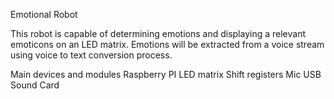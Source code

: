 Emotional Robot

This robot is capable of determining emotions
and displaying a relevant emoticons on an LED
matrix. Emotions will be extracted from a voice
stream using voice to text conversion process.

Main devices and modules
    Raspberry PI
    LED  matrix
    Shift registers
    Mic
    USB Sound Card